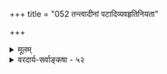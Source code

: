 +++
title = "052 तन्त्वादीनां पटादिव्यवहृतिनियता"

+++
<details><summary>मूलम्</summary>

तन्त्वादीनां पटादिव्यवहृतिनियता दृश्यते काऽप्यवस्था सा चेद् द्रव्यस्वरूपं भवति विफलता कारकव्यापृतीनाम् ।  
तत्रासंयुक्तबुद्धिः कथमिव च भवेत् स्थैर्यवादस्थितानां नैरन्तर्यं च भावो मम तदघटितं मध्यमेवान्तरं च ॥ ५२ ॥
</details>

<details><summary>वरदार्य-सर्वाङ्कषा - ५२</summary>

412. 

739 

[ संयोगोऽतिरिक्तः ] 

तन्त्वादीनां पटादिव्यवहतिनियता दृश्यते काऽप्यवस्था 

सा चेद् द्रव्यस्वरूपं, भवति विफलता कारकव्यापृतीनाम् । तत्रासंयुक्तबुद्धिः कथमिव च भवेत् स्थैर्यवादस्थितानां 

नैरन्तर्यं च भावो मम, तदघटितं मध्यमेवान्तरं च ॥52॥ 



क्रमप्राप्तं संयोगं निरूपयिष्यन्, तदतिरिक्तमनङ्गीकुर्वतो बौद्धस्याशयं विमृशति - तन्त्वादीनामित्यादि । संयोगो नातिरिक्तः, किन्तु द्रव्यस्वरूपमेवेति बौद्धाः । यदि संयोगोऽतिरिक्तो नाङ्गीक्रियते, पटघटाद्यर्था एव न भवेरन् । तन्तूनां परस्परसंयोगात्खलु पटाद्युत्पत्तिः । **अतः** = तन्त्वादीनाम् अवयवानाम् **पटादिव्यवहतिनियता** = पटादिशब्दप्रयोगव्यवहारेषु नियमेन विषयतया प्रतीयमाना **कापि** = काचित् अवस्था **दृश्यते** = प्रत्यक्षसिद्धा वर्तते । यद्यपि सिद्धान्तेऽवयवातिरिक्तोऽवयवी निरस्तः पूर्वमेव ( जड. 20-22 ) । अथाप्यवयवा एव नावयवी, तन्तुष्वपि पटबुद्धिप्रसङ्गात् । नापि तन्तूनां संयोगमात्रमपि पटः, तन्तूनां पिण्डेष्वपि परस्परसंयोगसत्त्वेऽपि पटबुद्धेरभावात् । किन्तु वैशेषिकसंमतपरस्परविलक्षणतन्तुसंयोगे सत्येव पटबुद्धिः । अतस्संयोगाख्यातिरिक्तगुणस्यानङ्गीकारे पटबुद्धिरेव निर्विषया स्यात् । अतोऽवस्थान्तरं प्राप्तास्तन्तवः पटः । अवस्था च तन्तुषु असमवायिकारणतया वैशेषिकाभिमतस्संयोग एव । अतस्संयोग आवश्यकः । ननु तन्तुषु सुसूक्ष्मदर्शनेऽपि तन्त्वपेक्षयातिरिक्तं किञ्चिन्न दृश्यत एव । तयोर्मध्येऽन्तरालं तु न दृश्यते । अतोऽन्तरालाभाव एव संयोगः । घटे कपालद्वयसंयोगस्थले इदमितोऽपि स्पष्टम् । प्रत्येकं स्थितयोः कपालयोस्संयोगे कृते, मध्येऽवकाशाभावापेक्षयातिरिक्तः को वा पदार्थो दृश्यते ? अतोऽन्तरालाभाव एव संयोगः । अभावश्च वस्तुस्वरूपादनतिरिक्त एवेति, नातिरिक्तः संयोग इति चेत् - सा संयुक्तावस्था द्रव्यस्वरूपं चेत्, **कारकव्यापृतीनाम्** = कुविन्दव्यापाराणाम् विफलता भवति, तन्तूनां पूर्वमेव सत्त्वात्, कुविन्दादिना किं कर्तव्यम् ॥ 

ननु असंयुक्तद्रव्यस्वरूपमेवान्यत्, संयुक्तद्रव्यस्वरूपमेवान्यदिति न तयोरविशेषप्रसङ्गः, गुणगुणिनोरभेदात्, सर्वेषां क्षणिकत्वाच्चेत्यत्राह - तत्रेत्यादि । **स्थैर्यवादस्थितानां** = क्षणिकवादखण्डनपूर्वकं (जड. 25- 30) वस्तुस्थैर्यं साधितवतां सिद्धान्तिनां **तत्र** = तन्तुषु **असंयुक्तत्वबुद्धिः** = पूर्वमसंयुक्तास्तन्तवोऽन्ये, अनन्तरं च संयुक्तास्तन्तवोऽन्ये इति बुद्धिः कथमिव च भवेत् ? अतः पूर्वं संयोगशून्यास्तन्तव आसन्, अनन्तरं कारकव्यापारवशात् तन्तुसंयोगो जात इति वक्तव्यमिति संयोगो द्रव्यस्वरूपं न स्यात् । ननु तन्तवः पूर्वं परस्परमसंयुक्ताः अनन्तरं संयुक्ता अभूवन्नित्यत्र प्रत्यक्षेण किमीक्ष्यत इति वक्तव्यम् । असंयुक्तावस्थास्तन्तवः विरलाः मध्ये अन्तरालयुक्ता आसन् । अनन्तरं संयुक्ततावस्थायामन्तरालं नष्टमिति खलु वक्तव्यम् । इदं कपालद्वयसंयोगस्थलेऽतिस्पष्टम् । एवञ्च संयोगो नाम अन्तरालाभावः - नैरन्तर्यमेव । तदपेक्षयातिरिक्तः न कोऽपि पदार्थो दृश्यत इति चेत्, तत्राह - नैरन्तर्यं च **भावः** = **नैरन्तर्यम्** = अन्तरालाभवः मम मते **भावः** = भावरूप एव । अभावस्यातिरिक्तत्वाभावात्, तुच्छत्वाभावाच्च । ननु तर्ह्यन्तरालपदार्थः कः ? 



740 

[सांशावयवविवादविमर्शः ] 

413. सर्वं द्रव्यं सभागं; न यदि, कथमुपाध्यन्वयो भागतः स्यात् 

कार्त्स्न्येनोपाधियोगे कथमणुविभुनोः सूक्ष्मतादीति जैनाः । 

यस्याभावो नैरन्तर्यमित्युच्यत इत्यत्र - अन्तरं **च** = अन्तरं नाम **तदघटितम्** = संयोगरहितम् **मध्यमेव** = अवयवयोः मध्यप्रदेश एव । एवञ्चान्तरं नाम मध्यप्रदेशः अवयवद्वयोर्मध्ये दृश्यमानः आकाशदेशः । नैरन्तर्यं तदभावः । मध्ये आकाशादर्शनम् । स एव संयोगपदार्थः ॥ 

तिष्ठ तिष्ठ किमुक्त्वा त्वं त्वरया कुत्र गच्छसि ? अर्थमन्तरशब्दस्य प्रोच्यान्यत्र तु गम्यताम् । यद्यन्तरपदार्थः स्यादभावात्मक एव ते । परस्पराश्रयः स्पष्टः दुर्वारस्तु प्रसज्यते ॥ 

यदि भावस्तमाख्याहि कीदृशः, दर्शयाथवा । तृतीया तु गतिर्नास्ति ऋते तेऽत्र पलायनात् । 

किमन्धस्त्वम्? मध्ये आलोकमपि न किं पश्यसि ? पश्याम्यत्र । अन्धकारे किं पश्यस्यालोकम् ? वस्तुद्वयं स्पृशतोऽन्तरालानुभवो भवत्येवान्धकारेऽपि । तर्ह्याकाश एवास्तु ! किमाकाशस्तव स्पार्शनः ? अस्तु कामम्, का हानिः ? हानिर्न मम, किन्तु 'प्रत्यक्षं व्योम, नीलं नभः' इति वदतस्तवैव हानिः ( जड. 42 ) । न च जलसंयुक्तवह्नेः चक्षुषाऽग्रहणेऽपि त्वचा ग्रहणवत् अन्धकारे आकाशस्य ग्रहणमुपपद्यत इति शङ्कयम्, जलसंयुक्तवह्नेस्त्वचा ग्रहणं तत्रोष्णस्पर्शसत्त्वात् । नैवमाकाशः स्पर्शवान्, येन त्वचा ग्रहणमुपपद्येत ॥ 

हन्त ! वेदान्तिनो ह्येते तार्किकोपरि कोपतः । यत्किञ्चिदपि प्रब्रूयुः तर्कमाश्रित्य केवलम् ॥ 

भो दुष्टतार्किक ! भवतो वान्तरालपदार्थः कः ? कं पृच्छसि ? किं संयोगनिराकर्तारं सौगतम्, उत संयोगमतिरिक्तं वदन्तं वैशेषिकम् ? सौगतस्य तु तत् तुच्छरूपम् । वैशेषिकाणां तु मध्ये पदार्थान्तराभावः । एते तु अतिरिक्ताभाववादिनः । अथवा पूर्वसंयोगज्ञाने, विभागो वाऽन्तरालोऽस्तु । अभावमतिरिक्तमनङ्गीकुर्वतां भवतामेव क्लेशः । अत उच्यतामन्तरालपदार्थः । उच्यते - चाक्षुषस्त्वन्तरालः आलोकादिरेव । स्पार्शनस्तु भिन्नदेशवर्तित्वमेव । घटद्वयमन्धकारे त्वचा प्रत्येकं गृह्णन् हि उभयोर्देशभेदं जानात्येव । अतश्च संयोगाभावः मध्यदेश एव । पूर्वसंयोगमजानतः पुरुषस्य भवतोऽपि न विभागग्रहणसंभवः । हिमवद्विन्ध्ययोर्दूरत्वरूपं देशभेदमेव तयोरन्तरालं वदन्ति मानवाः । अतो नान्तरालाभावमात्रं संयोगः, किन्त्वतिरिक्त एव ॥ 

ननु भोः ! पुनः कं वञ्चयसि ? त्वचा तु घटद्वयं ज्ञायते, न तु मध्यदेशः । त्वगिन्द्रियं खलु स्पर्शं गृह्णाति, तदाश्रयं द्रव्यं च । मध्यदेशं कथं गृह्णीयात् ? मध्ये यदि संयोगोऽङ्गीक्रियेत, तदा संयोगाभावोऽपि त्वचा गृह्येत । आम्! आम्!! अत एवोच्यते मयापि, संयोग आवश्यक इति ॥ 

त्यज्यतामीदृशी चर्चा वृथा शब्दविवर्धनी । स्मर नेदं तर्कशास्त्रं किन्त्वध्यात्मविचारणम् ॥ ५२ ॥
</details>
